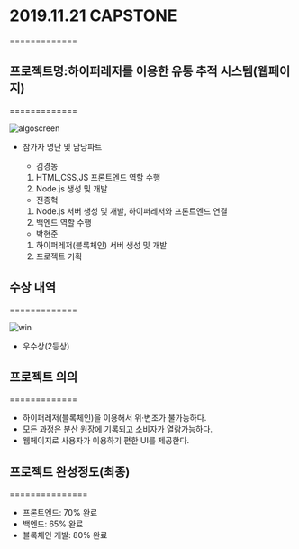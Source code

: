# 2019.11.21 CAPSTONE

=============

## 프로젝트명:하이퍼레저를 이용한 유통 추적 시스템(웹페이지)

=============

![algoscreen](https://user-images.githubusercontent.com/48907339/99373472-c95f3500-2904-11eb-845a-c092307bb75a.png)

- 참가자 명단 및 담당파트

  - 김경동

  1. HTML,CSS,JS 프론트엔드 역할 수행
  2. Node.js 생성 및 개발

  - 전종혁

  1. Node.js 서버 생성 및 개발, 하이퍼레저와 프론트엔드 연결
  2. 백엔드 역할 수행

  - 박현준

  1. 하이퍼레저(블록체인) 서버 생성 및 개발
  2. 프로젝트 기획

## 수상 내역

=============

![win](https://user-images.githubusercontent.com/48907339/99374379-ddeffd00-2905-11eb-8eb5-fd0b4a91abf9.jpg)

- 우수상(2등상)

## 프로젝트 의의

=============

- 하이퍼레저(블록체인)을 이용해서 위·변조가 불가능하다.
- 모든 과정은 분산 원장에 기록되고 소비자가 열람가능하다.
- 웹페이지로 사용자가 이용하기 편한 UI를 제공한다.

## 프로젝트 완성정도(최종)

===============

- 프론트엔드: 70% 완료
- 백엔드: 65% 완료
- 블록체인 개발: 80% 완료
